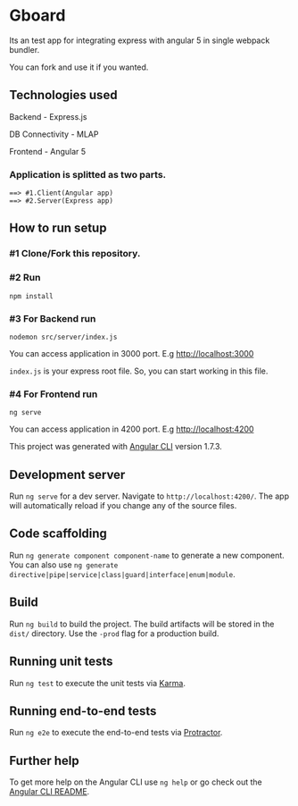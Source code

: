# Gboard

Its an test app for integrating express with angular 5 in single webpack bundler.

You can fork and use it if you wanted.

## Technologies used

Backend - Express.js

DB Connectivity - MLAP

Frontend - Angular 5


### Application is splitted as two parts. 

    ==> #1.Client(Angular app)
    ==> #2.Server(Express app)

## How to run setup

### #1 Clone/Fork this repository.

### #2 Run 
    npm install

### #3 For Backend run 
    nodemon src/server/index.js

You can  access application in 3000 port. E.g [http://localhost:3000](http://localhost:3000)

`index.js` is your express root file. So, you can start working in this file.

### #4 For Frontend run 
    ng serve

You can  access application in 4200 port. E.g [http://localhost:4200](http://localhost:4200)





This project was generated with [Angular CLI](https://github.com/angular/angular-cli) version 1.7.3.

## Development server

Run `ng serve` for a dev server. Navigate to `http://localhost:4200/`. The app will automatically reload if you change any of the source files.

## Code scaffolding

Run `ng generate component component-name` to generate a new component. You can also use `ng generate directive|pipe|service|class|guard|interface|enum|module`.

## Build

Run `ng build` to build the project. The build artifacts will be stored in the `dist/` directory. Use the `-prod` flag for a production build.

## Running unit tests

Run `ng test` to execute the unit tests via [Karma](https://karma-runner.github.io).

## Running end-to-end tests

Run `ng e2e` to execute the end-to-end tests via [Protractor](http://www.protractortest.org/).

## Further help

To get more help on the Angular CLI use `ng help` or go check out the [Angular CLI README](https://github.com/angular/angular-cli/blob/master/README.md).
